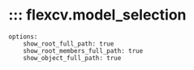 # ::: flexcv.model_selection
    options:
        show_root_full_path: true
        show_root_members_full_path: true
        show_object_full_path: true
